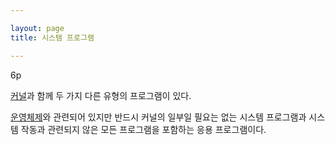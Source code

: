```yaml
---

layout: page
title: 시스템 프로그램

---
```



6p

[커널](커널.html)과 함께 두 가지 다른 유형의 프로그램이 있다.

[운영체제](운영체제.html)와 관련되어 있지만 반드시 커널의 일부일 필요는 없는 시스템 프로그램과 시스템 작동과 관련되지 않은 모든 프로그램을 포함하는 응용 프로그램이다.